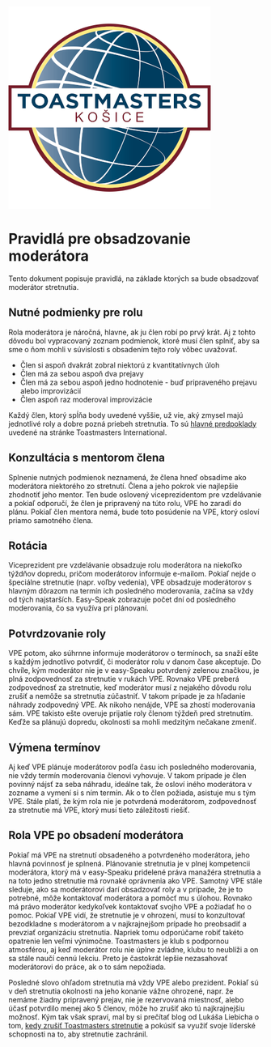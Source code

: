 ![alt text][logo]

# Pravidlá pre obsadzovanie moderátora

Tento dokument popisuje pravidlá, na základe ktorých sa bude obsadzovať moderátor stretnutia.

## Nutné podmienky pre rolu
Rola moderátora je náročná, hlavne, ak ju člen robí po prvý krát. Aj z tohto dôvodu bol vypracovaný zoznam podmienok, ktoré musí člen splniť, aby sa sme o ňom mohli v súvislosti s obsadením tejto roly vôbec uvažovať.

- Člen si aspoň dvakrát zobral niektorú z kvantitatívnych úloh
- Člen má za sebou aspoň dva prejavy
- Člen má za sebou aspoň jedno hodnotenie - buď pripraveného prejavu alebo improvizácií
- Člen aspoň raz moderoval improvizácie

Každý člen, ktorý spĺňa body uvedené vyššie, už vie, aký zmysel majú jednotlivé roly a dobre pozná priebeh stretnutia. To sú [hlavné predpoklady](https://www.toastmasters.org/membership/club-meeting-roles/toastmaster) uvedené na stránke Toastmasters International.

## Konzultácia s mentorom člena
Splnenie nutných podmienok neznamená, že člena hneď obsadíme ako moderátora niektorého zo stretnutí. Člena a jeho pokrok vie najlepšie zhodnotiť jeho mentor. Ten bude oslovený viceprezidentom pre vzdelávanie a pokiaľ odporučí, že člen je pripravený na túto rolu, VPE ho zaradí do plánu. Pokiaľ člen mentora nemá, bude toto posúdenie na VPE, ktorý osloví priamo samotného člena.

## Rotácia
Viceprezident pre vzdelávanie obsadzuje rolu moderátora na niekoľko týždňov dopredu, pričom moderátorov informuje e-mailom. Pokiaľ nejde o špeciálne stretnutie (napr. voľby vedenia), VPE obsadzuje moderátorov s hlavným dôrazom na termín ich posledného moderovania, začína sa vždy od tých najstarších. Easy-Speak zobrazuje počet dní od posledného moderovania, čo sa využíva pri plánovaní.

## Potvrdzovanie roly
VPE potom, ako súhrnne informuje moderátorov o termínoch, sa snaží ešte s každým jednotlivo potvrdiť, či moderátor rolu v danom čase akceptuje. Do chvíle, kým moderátor nie je v easy-Speaku potvrdený zelenou značkou, je plná zodpovednosť za stretnutie v rukách VPE. Rovnako VPE preberá zodpovednosť za stretnutie, keď moderátor musí z nejakého dôvodu rolu zrušiť a nemôže sa stretnutia zúčastniť. V takom prípade je za hľadanie náhrady zodpovedný VPE. Ak nikoho nenájde, VPE sa zhostí moderovania sám. VPE takisto ešte overuje prijatie roly členom týždeň pred stretnutím. Keďže sa plánujú dopredu, okolnosti sa mohli medzitým nečakane zmeniť.

## Výmena termínov
Aj keď VPE plánuje moderátorov podľa času ich posledného moderovania, nie vždy termín moderovania členovi vyhovuje. V takom prípade je člen povinný nájsť za seba náhradu, ideálne tak, že osloví iného moderátora v zozname a vymení si s ním termín. Ak o to člen požiada, asistuje mu s tým VPE. Stále platí, že kým rola nie je potvrdená moderátorom, zodpovednosť za stretnutie má VPE, ktorý musí tieto záležitosti riešiť.

## Rola VPE po obsadení moderátora
Pokiaľ má VPE na stretnutí obsadeného a potvrdeného moderátora, jeho hlavná povinnosť je splnená. Plánovanie stretnutia je v plnej kompetencii moderátora, ktorý má v easy-Speaku pridelené práva manažéra stretnutia a na toto jedno stretnutie má rovnaké oprávnenia ako VPE. Samotný VPE stále sleduje, ako sa moderátorovi darí obsadzovať roly a v prípade, že je to potrebné, môže kontaktovať moderátora a pomôcť mu s úlohou. Rovnako má právo moderátor kedykoľvek kontaktovať svojho VPE a požiadať ho o pomoc. Pokiaľ VPE vidí, že stretnutie je v ohrození, musí to konzultovať bezodkladne s moderátorom a v najkrajnejšom prípade ho preobsadiť a prevziať organizáciu stretnutia. Napriek tomu odporúčame robiť takéto opatrenie len veľmi výnimočne. Toastmasters je klub s podpornou atmosférou, aj keď moderátor rolu nie úplne zvládne, klubu to neublíži a on sa stále naučí cennú lekciu. Preto je častokrát lepšie nezasahovať moderátorovi do práce, ak o to sám nepožiada.

Posledné slovo ohľadom stretnutia má vždy VPE alebo prezident. Pokiaľ sú v deň stretnutia okolnosti na jeho konanie vážne ohrozené, napr. že nemáme žiadny pripravený prejav, nie je rezervovaná miestnosť, alebo účasť potvrdilo menej ako 5 členov, môže ho zrušiť ako tú najkrajnejšiu možnosť. Kým tak však spraví, mal by si prečítať blog od Lukáša Liebicha o tom, [kedy zrušiť Toastmasters stretnutie](https://lukasliebich.com/2019/12/03/when-to-cancel-a-toastmasters-meeting/) a pokúsiť sa využiť svoje líderské schopnosti na to, aby stretnutie zachránil.

[logo]: https://github.com/toastmasters-kosice/graficke-podklady/raw/master/Log%C3%A1/%C5%A0tandardn%C3%A9%20zmen%C5%A1en%C3%A9%20logo%20TMKE.png "Logo Toastmasters Košice"